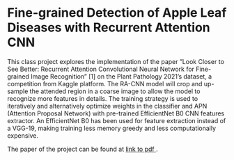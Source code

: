 # Fine-grained Detection of Apple Leaf Diseases with Recurrent Attention CNN

This class project explores the implementation of the
paper ”Look Closer to See Better: Recurrent Attention
Convolutional Neural Network for Fine-grained Image
Recognition” [1] on the Plant Pathology 2021’s dataset,
a competition from Kaggle platform. The RA-CNN model
will crop and up-sample the attended region in a coarse image to allow the model to recognize more features in details.
The training strategy is used to iteratively and alternatively
optimize weights in the classifier and APN (Attention Proposal Network) with pre-trained EfficientNet B0 CNN features extractor. An EfficientNet B0 has been used for feature
extraction instead of a VGG-19, making training less memory greedy and less computationally expensive.

The paper of the project can be found at <a href="https://github.com/gabrielefantini/RA-CNN/blob/master/docs/Class_Project_Machine_Learning.pdf">link to pdf <a>.